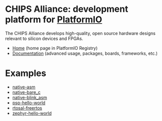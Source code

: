 
# CHIPS Alliance: development platform for [PlatformIO](https://platformio.org)

The CHIPS Alliance develops high-quality, open source hardware designs relevant to silicon devices and FPGAs.

* [Home](https://platformio.org/platforms/chipsalliance) (home page in PlatformIO Registry)
* [Documentation](https://docs.platformio.org/page/platforms/chipsalliance.html) (advanced usage, packages, boards, frameworks, etc.)

# Examples

* [native-asm](https://github.com/platformio/platform-chipsalliance/tree/master/examples/native-asm)
* [native-bare_c](https://github.com/platformio/platform-chipsalliance/tree/master/examples/native-bare_c)
* [native-blink_asm](https://github.com/platformio/platform-chipsalliance/tree/master/examples/native-blink_asm)
* [psp-hello-world](https://github.com/platformio/platform-chipsalliance/tree/master/examples/psp-hello-world)
* [rtosal-freertos](https://github.com/platformio/platform-chipsalliance/tree/master/examples/rtosal-freertos)
* [zephyr-hello-world](https://github.com/platformio/platform-chipsalliance/tree/master/examples/zephyr-hello-world)
